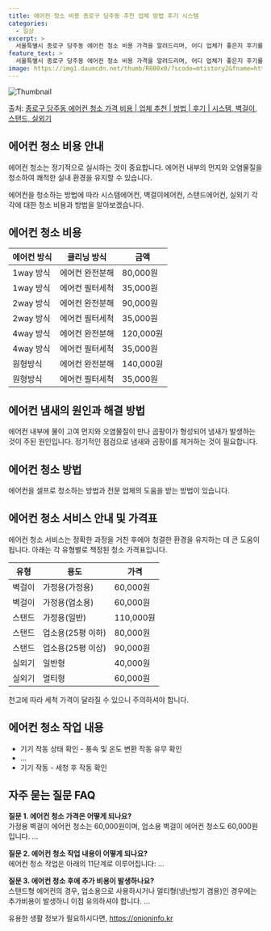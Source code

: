 ```yaml
---
title: 에어컨 청소 비용 종로구 당주동 추천 업체 방법 후기 시스템
categories:
  - 일상
excerpt: >
  서울특별시 종로구 당주동 에어컨 청소 비용 가격을 알려드리며, 어디 업체가 좋은지 후기를 통해 알아보겠습니다. 현재 글에서는 시스템, 벽걸이, 스탠드, 실외기 각각에 대해 청소 비용이 나와 있으니 참고하시면 되겠습니다. 에어컨 분해 청소 방법 보기 👈 클릭셀프 에어컨 청소 방법 보기👈 클릭종로구 당주동 에어컨 청소 비용시스템에어컨 방식클리닝방식금액1way 방식에어컨 완전분해80,000원1way 방식에어컨 필터세척35,000원2way 방식에어컨 완전분해90,000원2way 방식에어컨 필터세척35,000원4way 방식에어컨 완전분해120,000원4way 방식에어컨 필터세척35,000원원형방식에어컨 완전분해140,000원원형방식에어컨 필터세척35,000원에어컨 청소 견적 샘플 보기 👈 클릭에어컨 냄새의 원인에..
feature_text: >
  서울특별시 종로구 당주동 에어컨 청소 비용 가격을 알려드리며, 어디 업체가 좋은지 후기를 통해 알아보겠습니다. 현재 글에서는 시스템, 벽걸이, 스탠드, 실외기 각각에 대해 청소 비용이 나와 있으니 참고하시면 되겠습니다. 에어컨 분해 청소 방법 보기 👈 클릭셀프 에어컨 청소 방법 보기👈 클릭종로구 당주동 에어컨 청소 비용시스템에어컨 방식클리닝방식금액1way 방식에어컨 완전분해80,000원1way 방식에어컨 필터세척35,000원2way 방식에어컨 완전분해90,000원2way 방식에어컨 필터세척35,000원4way 방식에어컨 완전분해120,000원4way 방식에어컨 필터세척35,000원원형방식에어컨 완전분해140,000원원형방식에어컨 필터세척35,000원에어컨 청소 견적 샘플 보기 👈 클릭에어컨 냄새의 원인에..
image: https://img1.daumcdn.net/thumb/R800x0/?scode=mtistory2&fname=https%3A%2F%2Fblog.kakaocdn.net%2Fdn%2Fc6DYKE%2FbtsHu1brxFq%2FNxLLefpU278JbKuNFaUWf1%2Fimg.webp
---
```


![Thumbnail](https://img1.daumcdn.net/thumb/R800x0/?scode=mtistory2&fname=https%3A%2F%2Fblog.kakaocdn.net%2Fdn%2Fc6DYKE%2FbtsHu1brxFq%2FNxLLefpU278JbKuNFaUWf1%2Fimg.webp)

<p>출처: <a href="https://onioninfo.kr/entry/%EC%A2%85%EB%A1%9C%EA%B5%AC-%EB%8B%B9%EC%A3%BC%EB%8F%99-%EC%97%90%EC%96%B4%EC%BB%A8-%EC%B2%AD%EC%86%8C-%EA%B0%80%EA%B2%A9-%EB%B9%84%EC%9A%A9-%EC%97%85%EC%B2%B4-%EC%B6%94%EC%B2%9C-%EB%B0%A9%EB%B2%95-%ED%9B%84%EA%B8%B0-%EC%8B%9C%EC%8A%A4%ED%85%9C-%EB%B2%BD%EA%B1%B8%EC%9D%B4-%EC%8A%A4%ED%83%A0%EB%93%9C-%EC%8B%A4%EC%99%B8%EA%B8%B0" rel="dofollow">종로구 당주동 에어컨 청소 가격 비용 | 업체 추천 | 방법 | 후기 | 시스템, 벽걸이, 스탠드, 실외기</a> </p>

## 에어컨 청소 비용 안내

에어컨 청소는 정기적으로 실시하는 것이 중요합니다. 에어컨 내부의 먼지와 오염물질을 청소하여 쾌적한 실내 환경을 유지할 수 있습니다.

에어컨을 청소하는 방법에 따라 시스템에어컨, 벽걸이에어컨, 스탠드에어컨, 실외기 각각에 대한 청소 비용과 방법을 알아보겠습니다.

## **에어컨 청소 비용**

**에어컨 방식** | **클리닝 방식** | **금액**  
---|---|---  
1way 방식 | 에어컨 완전분해 | 80,000원  
1way 방식 | 에어컨 필터세척 | 35,000원  
2way 방식 | 에어컨 완전분해 | 90,000원  
2way 방식 | 에어컨 필터세척 | 35,000원  
4way 방식 | 에어컨 완전분해 | 120,000원  
4way 방식 | 에어컨 필터세척 | 35,000원  
원형방식 | 에어컨 완전분해 | 140,000원  
원형방식 | 에어컨 필터세척 | 35,000원  
  
## **에어컨 냄새의 원인과 해결 방법**

에어컨 내부에 물이 고여 먼지와 오염물질이 만나 곰팡이가 형성되어 냄새가 발생하는 것이 주된 원인입니다. 정기적인 점검으로 냄새와 곰팡이를
제거하는 것이 필요합니다.

## **에어컨 청소 방법**

에어컨을 셀프로 청소하는 방법과 전문 업체의 도움을 받는 방법이 있습니다.

## **에어컨 청소 서비스 안내 및 가격표**

에어컨 청소 서비스는 정확한 과정을 거친 후에야 청결한 환경을 유지하는 데 큰 도움이 됩니다. 아래는 각 유형별로 책정된 청소 가격표입니다.

**유형** | **용도** | **가격**  
---|---|---  
벽걸이 | 가정용(가정용) | 60,000원  
벽걸이 | 가정용(업소용) | 60,000원  
스탠드 | 가정용(일반) | 110,000원  
스탠드 | 업소용(25평 이하) | 80,000원  
스탠드 | 업소용(25평 이상) | 90,000원  
실외기 | 일반형 | 40,000원  
실외기 | 멀티형 | 60,000원  
  
천고에 따라 세척 가격이 달라질 수 있으니 주의하셔야 합니다.

## **에어컨 청소 작업 내용**

  * 기기 작동 상태 확인 - 풍속 및 온도 변환 작동 유무 확인
  * ...
  * 기기 작동 - 세청 후 작동 확인

## **자주 묻는 질문 FAQ**

**질문 1. 에어컨 청소 가격은 어떻게 되나요?**  
가정용 벽걸이 에어컨 청소는 60,000원이며, 업소용 벽걸이 에어컨 청소도 60,000원입니다. ...

**질문 2. 에어컨 청소 작업 내용이 어떻게 되나요?**  
에어컨 청소 작업은 아래의 11단계로 이루어집니다: ...

**질문 3. 에어컨 청소 후에 추가 비용이 발생하나요?**  
스탠드형 에어컨의 경우, 업소용으로 사용하시거나 멀티형(냉난방기 겸용)인 경우에는 추가비용이 발생하니 이점 유의하셔야 합니다. ...



 

유용한 생활 정보가 필요하시다면, <a href="https://onioninfo.kr" rel="dofollow">https://onioninfo.kr</a>


